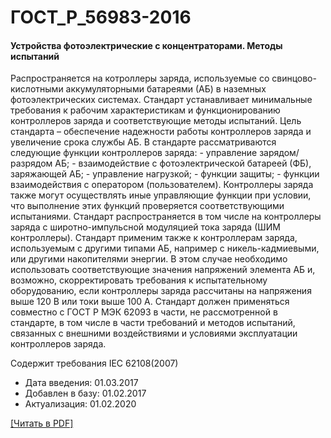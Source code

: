 # ГОСТ_Р_56983-2016

#### Устройства фотоэлектрические с концентраторами. Методы испытаний

Распространяется на котроллеры заряда, используемые со свинцово-кислотными аккумуляторными батареями (АБ) в наземных фотоэлектрических системах. Стандарт устанавливает минимальные требования к рабочим характеристикам и функционированию контроллеров заряда и соответствующие методы испытаний. Цель стандарта – обеспечение надежности работы контроллеров заряда и увеличение срока службы АБ. В стандарте рассматриваются следующие функции контроллеров заряда: - управление зарядом/разрядом АБ; - взаимодействие с фотоэлектрической батареей (ФБ), заряжающей АБ; - управление нагрузкой; - функции защиты; - функции взаимодействия с оператором (пользователем). Контроллеры заряда также могут осуществлять иные управляющие функции при условии, что выполнение этих функций проверяется соответствующими испытаниями. Стандарт распространяется в том числе на контроллеры заряда с широтно-импульсной модуляцией тока заряда (ШИМ контроллеры). Стандарт применим также к контроллерам заряда, используемым с другими типами АБ, например с никель-кадмиевыми, или другими накопителями энергии. В этом случае необходимо использовать соответствующие значения напряжений элемента АБ и, возможно, скорректировать требования к испытательному оборудованию, если контроллеры заряда рассчитаны на напряжения выше 120 В или токи выше 100 А. Стандарт должен применяться совместно с ГОСТ Р МЭК 62093 в части, не рассмотренной в стандарте, в том числе в части требований и методов испытаний, связанных с внешними воздействиями и условиями эксплуатации контроллеров заряда.

Содержит требования IEC 62108(2007)

- Дата введения: 01.03.2017
- Добавлен в базу: 01.02.2017
- Актуализация: 01.02.2020

<a onclick="openFileCallback('https://standartgost.ru/g/ГОСТ_Р_56983-2016.pdf', 'ГОСТ_Р_56983-2016.pdf');" href="#">[Читать в PDF]</a>
